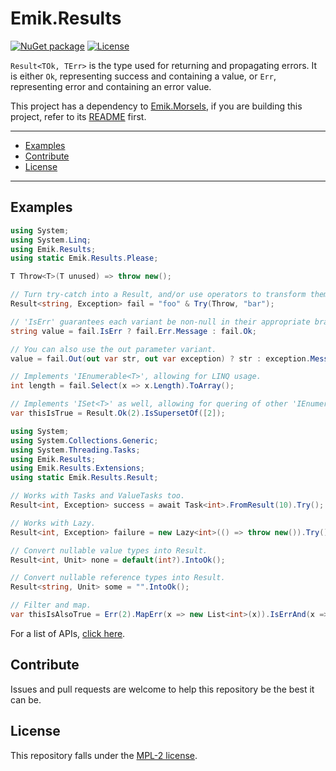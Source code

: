 # Emik.Results

[![NuGet package](https://img.shields.io/nuget/v/Emik.Results.svg?color=50fa7b&logo=NuGet&style=for-the-badge)](https://www.nuget.org/packages/Emik.Results)
[![License](https://img.shields.io/github/license/Emik03/Emik.Results.svg?color=6272a4&style=for-the-badge)](https://github.com/Emik03/Emik.Results/blob/main/LICENSE)

`Result<TOk, TErr>` is the type used for returning and propagating errors. It is either `Ok`, representing success and containing a value, or `Err`, representing error and containing an error value.

This project has a dependency to [Emik.Morsels](https://github.com/Emik03/Emik.Morsels), if you are building this project, refer to its [README](https://github.com/Emik03/Emik.Morsels/blob/main/README.md) first.

---

- [Examples](#examples)
- [Contribute](#contribute)
- [License](#license)

---

## Examples

```csharp
using System;
using System.Linq;
using Emik.Results;
using static Emik.Results.Please;

T Throw<T>(T unused) => throw new();

// Turn try-catch into a Result, and/or use operators to transform them.
Result<string, Exception> fail = "foo" & Try(Throw, "bar");

// 'IsErr' guarantees each variant be non-null in their appropriate branches.
string value = fail.IsErr ? fail.Err.Message : fail.Ok;

// You can also use the out parameter variant.
value = fail.Out(out var str, out var exception) ? str : exception.Message;

// Implements 'IEnumerable<T>', allowing for LINQ usage.
int length = fail.Select(x => x.Length).ToArray();

// Implements 'ISet<T>' as well, allowing for quering of other 'IEnumerable<T>' instances.
var thisIsTrue = Result.Ok(2).IsSupersetOf([2]);
```

```csharp
using System;
using System.Collections.Generic;
using System.Threading.Tasks;
using Emik.Results;
using Emik.Results.Extensions;
using static Emik.Results.Result;

// Works with Tasks and ValueTasks too.
Result<int, Exception> success = await Task<int>.FromResult(10).Try();

// Works with Lazy.
Result<int, Exception> failure = new Lazy<int>(() => throw new()).Try();

// Convert nullable value types into Result.
Result<int, Unit> none = default(int?).IntoOk();

// Convert nullable reference types into Result.
Result<string, Unit> some = "".IntoOk();

// Filter and map.
var thisIsAlsoTrue = Err(2).MapErr(x => new List<int>(x)).IsErrAnd(x => x is { Capacity: 2, Count: 0 });
```

For a list of APIs, [click here](https://github.com/Emik03/Emik.Results/blob/main/Documentation/index.md).

## Contribute

Issues and pull requests are welcome to help this repository be the best it can be.

## License

This repository falls under the [MPL-2 license](https://www.mozilla.org/en-US/MPL/2.0/).
